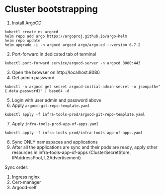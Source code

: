 # Cluster bootstrapping

1. Install ArgoCD
```
kubectl create ns argocd
helm repo add argo https://argoproj.github.io/argo-helm
helm repo update
helm upgrade -i -n argocd argocd argo/argo-cd --version 6.7.2
```
2. Port-forward in dedicated tab of terminal
```
kubectl port-forward service/argocd-server -n argocd 8080:443
```
3. Open the browser on http://localhost:8080
4. Get admin password
```
kubectl -n argocd get secret argocd-initial-admin-secret -o jsonpath="{.data.password}" | base64 -d
```
5. Login with user admin and password above
6. Apply ```argocd-git-repo-template.yaml```
```
kubectl apply -f infra-tools-prod/argocd-git-repo-template.yaml
```
7. Apply ```infra-tools-prod-app-of-apps.yaml```
```
kubectl apply -f infra-tools-prod/infra-tools-app-of-apps.yaml
```
8. Sync ONLY namespaces and applications
9. After all the applications are sync and their pods are ready,
   apply other resources in infra-tools-app-of-apps (ClusterSecretStore, IPAddressPool, L2Advertisement)

Sync order:
1. Ingress nginx
2. Cert-manager
3. Argocd-self